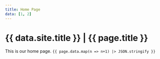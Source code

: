 ```yaml
---
title: Home Page
data: [1, 2]
---
```


# {{ data.site.title }} | {{ page.title }}

This is our home page. `{{ page.data.map(n => n+1) |> JSON.stringify }}`